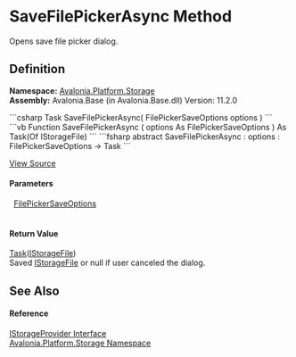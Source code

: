 # SaveFilePickerAsync Method


Opens save file picker dialog.



## Definition
**Namespace:** <a href="N_Avalonia_Platform_Storage">Avalonia.Platform.Storage</a>  
**Assembly:** Avalonia.Base (in Avalonia.Base.dll) Version: 11.2.0

<Tabs groupId="api-code-preview">
<TabItem value="csharp" label="C#">
```csharp
Task<IStorageFile?> SaveFilePickerAsync(
	FilePickerSaveOptions options
)
```
</TabItem>
<TabItem value="vb" label="VB">
```vb
Function SaveFilePickerAsync ( 
	options As FilePickerSaveOptions
) As Task(Of IStorageFile)
```
</TabItem>
<TabItem value="fsharp" label="F#">
```fsharp
abstract SaveFilePickerAsync : 
        options : FilePickerSaveOptions -> Task<IStorageFile> 
```
</TabItem>
</Tabs>



<a href="https://github.com/AvaloniaUI/Avalonia/tree/master/src/Avalonia.Base/Platform/Storage/IStorageProvider.cs" title="View the source code">View Source</a>



#### Parameters
<dl><dt>  <a href="T_Avalonia_Platform_Storage_FilePickerSaveOptions">FilePickerSaveOptions</a></dt><dd> </dd></dl>

#### Return Value
<a href="https://learn.microsoft.com/dotnet/api/system.threading.tasks.task-1" target="_blank" rel="noopener noreferrer">Task</a>(<a href="T_Avalonia_Platform_Storage_IStorageFile">IStorageFile</a>)  
Saved <a href="T_Avalonia_Platform_Storage_IStorageFile">IStorageFile</a> or null if user canceled the dialog.

## See Also


#### Reference
<a href="T_Avalonia_Platform_Storage_IStorageProvider">IStorageProvider Interface</a>  
<a href="N_Avalonia_Platform_Storage">Avalonia.Platform.Storage Namespace</a>  
